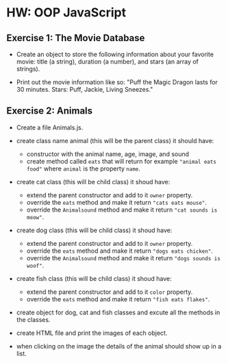 # HW: OOP JavaScript 

## Exercise 1: The Movie Database

* Create an object to store the following information about your favorite movie: title (a string), duration (a number), and stars (an array of strings).

* Print out the movie information like so: "Puff the Magic Dragon lasts for 30 minutes. Stars: Puff, Jackie, Living Sneezes."


## Exercise 2: Animals

* Create a file Animals.js.
* create class name animal (this will be the parent class) it should have:
    * constructor with the animal name, age, image, and sound 
    * create method called `eats` that will return for example `"animal eats food"` where `animal` is the property `name`. 

* create cat class (this will be child class) it shoud have:
    * extend the parent constructor and add to it `owner` property. 
    * override the `eats` method and make it return `"cats eats mouse"`. 
    * override the `Animalsound` method and make it return `"cat sounds is meow"`. 

* create dog class (this will be child class) it shoud have:
    * extend the parent constructor and add to it `owner` property. 
    * override the `eats` method and make it return `"dogs eats chicken"`. 
    * override the `Animalsound` method and make it return `"dogs sounds is woof"`. 

* create fish class (this will be child class) it shoud have:
    * extend the parent constructor and add to it `color` property. 
    * override the `eats` method and make it return `"fish eats flakes"`. 

* create object for dog, cat and fish classes and excute all the methods in the classes.  

* create HTML file and print the images of each object. 
* when clicking on the image the details of the animal should show up in a list. 


